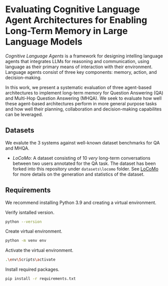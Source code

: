 # Evaluating Cognitive Language Agent Architectures for Enabling Long-Term Memory in Large Language Models

_Cognitive Language Agents_ is a framework for designing intelling language agents that integrates LLMs for reasoning and communication, using language as their primary means of interaction with their environment. Language agents consist of three key components: memory, action, and decision-making.

In this work, we present a systematic evaluation of three agent-based architectures to implement long-term memory for Question Answering (QA) and Multi-Hop Question Answering (MHQA). We seek to evaluate how well these agent-based architectures perform in more general purpose tasks and how well their planning, collaboration and decision-making capabilites can be leveraged.

## Datasets

We evalute the 3 systems against well-known dataset benchmarks for QA and MHQA.

- _LoCoMo_: A dataset consisting of 10 _very_ long-term conversations between two users annotated for the QA task. The dataset has been forked into this repository under `datasets\locomo` folder. See [LoCoMo](https://github.com/snap-research/locomo) for more details on the generation and statistics of the dataset.

## Requirements

We recommend installing Python 3.9 and creating a virtual environment.

Verify isntalled version.

```bash
python --version
```

Create virtual environment.

```bash
python -m venv env
```

Activate the virtual environment.

```bash
.\env\Scripts\activate
```

Install required packages.

```bash
pip install -r requirements.txt
```
